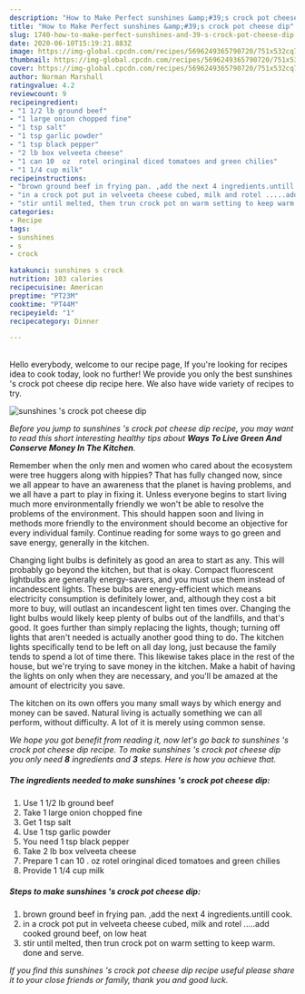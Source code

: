 ```yaml
---
description: "How to Make Perfect sunshines &amp;#39;s crock pot cheese dip"
title: "How to Make Perfect sunshines &amp;#39;s crock pot cheese dip"
slug: 1740-how-to-make-perfect-sunshines-and-39-s-crock-pot-cheese-dip
date: 2020-06-10T15:19:21.883Z
image: https://img-global.cpcdn.com/recipes/5696249365790720/751x532cq70/sunshines-s-crock-pot-cheese-dip-recipe-main-photo.jpg
thumbnail: https://img-global.cpcdn.com/recipes/5696249365790720/751x532cq70/sunshines-s-crock-pot-cheese-dip-recipe-main-photo.jpg
cover: https://img-global.cpcdn.com/recipes/5696249365790720/751x532cq70/sunshines-s-crock-pot-cheese-dip-recipe-main-photo.jpg
author: Norman Marshall
ratingvalue: 4.2
reviewcount: 9
recipeingredient:
- "1 1/2 lb ground beef"
- "1 large onion chopped fine"
- "1 tsp salt"
- "1 tsp garlic powder"
- "1 tsp black pepper"
- "2 lb box velveeta cheese"
- "1 can 10  oz  rotel oringinal diced tomatoes and green chilies"
- "1 1/4 cup milk"
recipeinstructions:
- "brown ground beef in frying pan. ,add the next 4 ingredients.untill cook."
- "in a crock pot put in velveeta cheese cubed, milk and rotel .....add cooked ground beef, on low heat"
- "stir until melted, then trun crock pot on warm setting to keep warm. done and serve."
categories:
- Recipe
tags:
- sunshines
- s
- crock

katakunci: sunshines s crock 
nutrition: 103 calories
recipecuisine: American
preptime: "PT23M"
cooktime: "PT44M"
recipeyield: "1"
recipecategory: Dinner

---
```

<br>
Hello everybody, welcome to our recipe page, If you're looking for recipes idea to cook today, look no further! We provide you only the best sunshines &#39;s crock pot cheese dip recipe here. We also have wide variety of recipes to try.
<br>


![sunshines &#39;s crock pot cheese dip](https://img-global.cpcdn.com/recipes/5696249365790720/751x532cq70/sunshines-s-crock-pot-cheese-dip-recipe-main-photo.jpg)

<i>Before you jump to sunshines &#39;s crock pot cheese dip recipe, you may want to read this short interesting healthy tips about 
<strong>Ways To Live Green And Conserve Money In The Kitchen</strong>.</i>
</br>

Remember when the only men and women who cared about the ecosystem were tree huggers along with hippies? That has fully changed now, since we all appear to have an awareness that the planet is having problems, and we all have a part to play in fixing it. Unless everyone begins to start living much more environmentally friendly we won't be able to resolve the problems of the environment. This should happen soon and living in methods more friendly to the environment should become an objective for every individual family. Continue reading for some ways to go green and save energy, generally in the kitchen.

Changing light bulbs is definitely as good an area to start as any. This will probably go beyond the kitchen, but that is okay. Compact fluorescent lightbulbs are generally energy-savers, and you must use them instead of incandescent lights. These bulbs are energy-efficient which means electricity consumption is definitely lower, and, although they cost a bit more to buy, will outlast an incandescent light ten times over. Changing the light bulbs would likely keep plenty of bulbs out of the landfills, and that's good. It goes further than simply replacing the lights, though; turning off lights that aren't needed is actually another good thing to do. The kitchen lights specifically tend to be left on all day long, just because the family tends to spend a lot of time there. This likewise takes place in the rest of the house, but we're trying to save money in the kitchen. Make a habit of having the lights on only when they are necessary, and you'll be amazed at the amount of electricity you save.

The kitchen on its own offers you many small ways by which energy and money can be saved. Natural living is actually something we can all perform, without difficulty. A lot of it is merely using common sense.


<i>We hope you got benefit from reading it, now let's go back to sunshines &#39;s crock pot cheese dip recipe. To make sunshines &#39;s crock pot cheese dip you only need <strong>8</strong> ingredients and <strong>3</strong> steps. Here is how you achieve that.
</i>

##### The ingredients needed to make sunshines &#39;s crock pot cheese dip:

1. Use 1 1/2 lb ground beef
1. Take 1 large onion chopped fine
1. Get 1 tsp salt
1. Use 1 tsp garlic powder
1. You need 1 tsp black pepper
1. Take 2 lb box velveeta cheese
1. Prepare 1 can 10 . oz  rotel oringinal diced tomatoes and green chilies
1. Provide 1 1/4 cup milk


##### Steps to make sunshines &#39;s crock pot cheese dip:

1. brown ground beef in frying pan. ,add the next 4 ingredients.untill cook.
1. in a crock pot put in velveeta cheese cubed, milk and rotel .....add cooked ground beef, on low heat
1. stir until melted, then trun crock pot on warm setting to keep warm. done and serve.


<i>If you find this sunshines &#39;s crock pot cheese dip recipe useful please share it to your close friends or family, thank you and good luck.</i>
